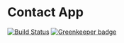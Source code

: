 # Contact App

[![Build Status](https://travis-ci.org/iVailionyte/contacts-app.svg?branch=master)](https://travis-ci.org/iVailionyte/contacts-app) [![Greenkeeper badge](https://badges.greenkeeper.io/iVailionyte/contacts-app.svg)](https://greenkeeper.io/)
